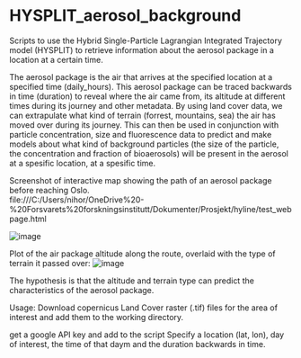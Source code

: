 # HYSPLIT_aerosol_background
Scripts to use the Hybrid Single-Particle Lagrangian Integrated Trajectory model (HYSPLIT) to retrieve information about the aerosol package in a location at a certain time.

The aerosol package is the air that arrives at the specified location at a specified time (daily_hours). This aerosol package can be traced backwards in time (duration) to reveal where the air came from, its altitude at different times during its journey and other metadata. 
By using land cover data, we can extrapulate what kind of terrain (forrest, mountains, sea) the air has moved over during its journey. This can then be used in conjunction with particle concentration, size and fluorescence data to predict and make models about what kind of background particles (the size of the particle, the concentration and fraction of bioaerosols) will be present in the aerosol at a spesific location, at a spesific time. 

Screenshot of interactive map showing the path of an aerosol package before reaching Oslo.  
file:///C:/Users/nihor/OneDrive%20-%20Forsvarets%20forskningsinstitutt/Dokumenter/Prosjekt/hyline/test_webpage.html

![image](https://github.com/user-attachments/assets/bfe3bcbd-2f79-4e43-87a9-439fb4fc68ee)

Plot of the air package altitude along the route, overlaid with the type of terrain it passed over:
![image](https://github.com/user-attachments/assets/06b0d4cc-7273-4c30-a09a-b16c767c0180)

The hypothesis is that the altitude and terrain type can predict the characteristics of the aerosol package. 

Usage:
Download copernicus Land Cover raster (.tif) files for the area of interest and add them to the working directory. 

get a google API key and add to the script
Specify a location (lat, lon), day of interest, the time of that daym and the duration backwards in time.
